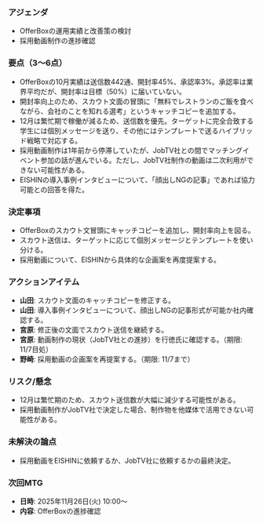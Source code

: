 ### アジェンダ
- OfferBoxの運用実績と改善策の検討
- 採用動画制作の進捗確認

### 要点（3〜6点）
- OfferBoxの10月実績は送信数442通、開封率45%、承認率3%。承認率は業界平均だが、開封率は目標（50%）に届いていない。
- 開封率向上のため、スカウト文面の冒頭に「無料でレストランのご飯を食べながら、会社のことを知れる選考」というキャッチコピーを追加する。
- 12月は繁忙期で稼働が減るため、送信数を優先。ターゲットに完全合致する学生には個別メッセージを送り、その他にはテンプレートで送るハイブリッド戦略で対応する。
- 採用動画制作は1年前から停滞していたが、JobTV社との間でマッチングイベント参加の話が進んでいる。ただし、JobTV社制作の動画は二次利用ができない可能性がある。
- EISHINの導入事例インタビューについて、「顔出しNGの記事」であれば協力可能との回答を得た。

### 決定事項
- OfferBoxのスカウト文冒頭にキャッチコピーを追加し、開封率向上を図る。
- スカウト送信は、ターゲットに応じて個別メッセージとテンプレートを使い分ける。
- 採用動画について、EISHINから具体的な企画案を再度提案する。

### アクションアイテム
- **山田**: スカウト文面のキャッチコピーを修正する。
- **山田**: 導入事例インタビューについて、顔出しNGの記事形式が可能か社内確認する。
- **宮原**: 修正後の文面でスカウト送信を継続する。
- **宮原**: 動画制作の現状（JobTV社との進捗）を行徳氏に確認する。（期限: 11/7目処）
- **野崎**: 採用動画の企画案を再提案する。（期限: 11/7まで）

### リスク/懸念
- 12月は繁忙期のため、スカウト送信数が大幅に減少する可能性がある。
- 採用動画制作がJobTV社で決定した場合、制作物を他媒体で活用できない可能性がある。

### 未解決の論点
- 採用動画をEISHINに依頼するか、JobTV社に依頼するかの最終決定。

### 次回MTG
- **日時**: 2025年11月26日(火) 10:00〜
- **内容**: OfferBoxの進捗確認